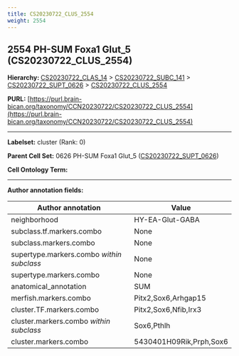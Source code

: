 ```yaml
---
title: CS20230722_CLUS_2554
weight: 2554
---
```

## 2554 PH-SUM Foxa1 Glut_5 (CS20230722_CLUS_2554)
<b>Hierarchy: </b>
[CS20230722_CLAS_14](../CS20230722_CLAS_14) >
[CS20230722_SUBC_141](../CS20230722_SUBC_141) >
[CS20230722_SUPT_0626](../CS20230722_SUPT_0626) >
[CS20230722_CLUS_2554](../CS20230722_CLUS_2554)

**PURL:** [https://purl.brain-bican.org/taxonomy/CCN20230722/CS20230722_CLUS_2554](https://purl.brain-bican.org/taxonomy/CCN20230722/CS20230722_CLUS_2554)

---


**Labelset:** cluster (Rank: 0)

**Parent Cell Set:** 0626 PH-SUM Foxa1 Glut_5 ([CS20230722_SUPT_0626](../CS20230722_SUPT_0626))



**Cell Ontology Term:** 

[MARKER GENES.]: #


---

[TRANSFERRED ANNOTATIONS.]: #


[AUTHOR ANNOTATION FIELDS.]: #


**Author annotation fields:**

| Author annotation | Value |
|-------------------|-------|
|neighborhood|HY-EA-Glut-GABA|
|subclass.tf.markers.combo|None|
|subclass.markers.combo|None|
|supertype.markers.combo _within subclass_|None|
|supertype.markers.combo|None|
|anatomical_annotation|SUM|
|merfish.markers.combo|Pitx2,Sox6,Arhgap15|
|cluster.TF.markers.combo|Pitx2,Sox6,Nfib,Irx3|
|cluster.markers.combo _within subclass_|Sox6,Pthlh|
|cluster.markers.combo|5430401H09Rik,Prph,Sox6|
